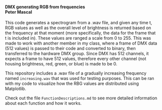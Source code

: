 #### DMX generating RGB from frequencies<br />Peter Mascal

This code generates a spectrogram from a .wav file, and given any time t, RGB values as well as the overall level of brightness is returned based on the frequency at that moment (more specifically, the data for the frame that t is included in). These values are ranged a scale from 0 to 255. This was made to work with another member in my class, where a frame of DMX data (512 values) is passed to their code and converted to binary, then transferred to the hardware DMX group. Since DMX has 512 channels, it expects a frame to have 512 values, therefore every other channel (not housing brightness, red, green, or blue) is made to be 0.

This repository includes a .wav file of a gradually increasing frequency named `increasing.wav` that was used for testing purposes. This can be ran with my code to visualize how the RBG values are distributed using Matplotlib.

Check out the file `FunctionDescriptions.md` to see more detailed information about each function and how it works. 
